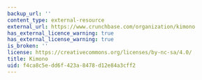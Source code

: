 ```yaml
---
backup_url: ''
content_type: external-resource
external_url: https://www.crunchbase.com/organization/kimono
has_external_licence_warning: true
has_external_license_warning: true
is_broken: ''
license: https://creativecommons.org/licenses/by-nc-sa/4.0/
title: Kimono
uid: f4ca8c5e-dd6f-423a-8478-d12e84a3cff2
---
```

